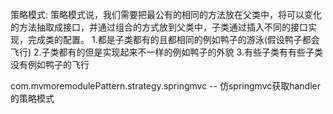 策略模式:
    策略模式说，我们需要把最公有的相同的方法放在父类中，将可以变化的方法抽取成接口，并通过组合的方式放到父类中，子类通过插入不同的接口实现，完成类的配置。
    1.都是子类都有的且都相同的例如鸭子的游泳(假设鸭子都会飞行)
    2.子类都有的但是实现起来不一样的例如鸭子的外貌
    3.有些子类有有些子类没有例如鸭子的飞行
    
    
com.mvmoremodulePattern.strategy.springmvc -- 
仿springmvc获取handler的策略模式